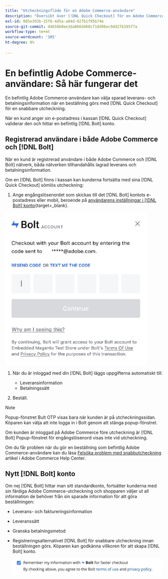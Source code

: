 ```yaml
---
title: "Utcheckningsflöde för en Adobe Commerce-användare"
description: "Översikt över [!DNL Quick Checkout] för en Adobe Commerce-användare."
exl-id: 085e393b-15f6-4d5a-a04d-927b1f95b74e
source-git-commit: d4b58b0ee3da866d460cf18d96ec9dd27b195f7a
workflow-type: tm+mt
source-wordcount: '305'
ht-degree: 0%

---
```


# En befintlig Adobe Commerce-användare: Så här fungerar det

En befintlig Adobe Commerce-användare kan välja sparad leverans- och betalningsinformation när en beställning görs med [!DNL Quick Checkout] för en snabbare utcheckning.

När en kund anger sin e-postadress i kassan [!DNL Quick Checkout] validerar den och hittar en befintlig [!DNL Bolt] konto.

## Registrerad användare i både Adobe Commerce och [!DNL Bolt]

När en kund är registrerad användare i både Adobe Commerce och [!DNL Bolt] nätverk, båda nätverken tillhandahålls lagrad leverans och betalningsinformation.

Om en [!DNL Bolt] finns i kassan kan kunderna fortsätta med sina [!DNL Quick Checkout] sömlös utcheckning:

1. Ange engångslösenordet som skickas till det [!DNL Bolt] kontots e-postadress eller mobil, beroende på [användarens inställningar i [!DNL Bolt] konto](https://help.bolt.com/shoppers/account/account-settings/#how-to-set-preferred-login-method){target=_blank}.

![Popup-fönster för engångslösenord](assets/pop-up.png)

1. När du är inloggad med din [!DNL Bolt] läggs uppgifterna automatiskt till:

   - Leveransinformation
   - Betalningssätt

1. Beställ.

>[!NOTE]
>
> Popup-fönstret Bult OTP visas bara när kunden är på utcheckningssidan. Köparen kan välja att inte logga in i Bolt genom att stänga popup-fönstret.

Om kunden är inloggad på Adobe Commerce före utcheckning är [!DNL Bolt] Popup-fönstret för engångslösenord visas inte vid utcheckning.

Om du får problem när du gör en beställning som befintlig Adobe Commerce-användare kan du läsa [Felsöka problem med snabbutcheckning](https://support.magento.com/hc/en-us/articles/6909450342541) artikel i Adobe Commerce Help Center.

## Nytt [!DNL Bolt] konto

Om nej [!DNL Bolt] hittar man sitt standardkonto, fortsätter kunderna med sin färdiga Adobe Commerce-utcheckning och shopparen väljer ut all information de behöver från sin sparade information för att göra beställningen:

- Leverans- och faktureringsinformation
- Leveranssätt
- Granska betalningsmetod
- Registreringsalternativet [!DNL Bolt] för snabbare utcheckning innan beställningen görs. Köparen kan godkänna villkoren för att skapa [!DNL Bolt] konto.

   ![Kom ihåg [!DNL Bolt]](assets/checkbox-remember-bolt.png)
